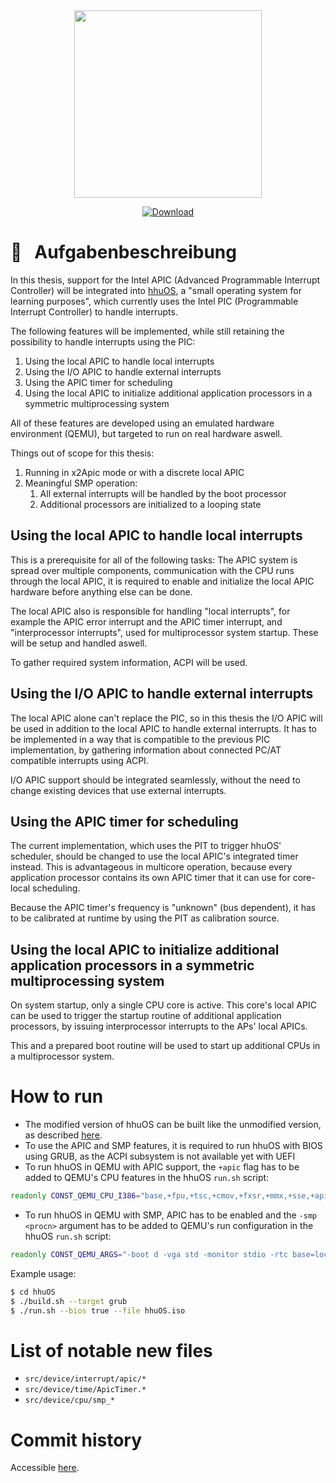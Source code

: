 <div align="center">
  <img src="https://coconucos.cs.hhu.de/lehre/bigdata/resources/img/hhu-logo.svg" width=300>

  [![Download](https://img.shields.io/static/v1?label=&message=pdf&color=EE3F24&style=for-the-badge&logo=adobe-acrobat-reader&logoColor=FFFFFF)](/../-/jobs/artifacts/master/file/document/thesis.pdf?job=latex)
</div>

# :notebook: &nbsp; Aufgabenbeschreibung

In this thesis, support for the Intel APIC (Advanced Programmable Interrupt Controller) will be integrated into [hhuOS](https://github.com/hhuOS/hhuOS/tree/experimental), a "small operating system for learning purposes", which currently uses the Intel PIC (Programmable Interrupt Controller) to handle interrupts.

The following features will be implemented, while still retaining the possibility to handle interrupts using the PIC:

1. Using the local APIC to handle local interrupts
2. Using the I/O APIC to handle external interrupts
3. Using the APIC timer for scheduling
4. Using the local APIC to initialize additional application processors in a symmetric multiprocessing system

All of these features are developed using an emulated hardware environment (QEMU), but targeted to run on real hardware aswell.

Things out of scope for this thesis:

1. Running in x2Apic mode or with a discrete local APIC
2. Meaningful SMP operation:
   1. All external interrupts will be handled by the boot processor
   2. Additional processors are initialized to a looping state

## Using the local APIC to handle local interrupts

This is a prerequisite for all of the following tasks: The APIC system is spread over multiple components, communication with the CPU runs through the local APIC, it is required to enable and initialize the local APIC hardware before anything else can be done.

The local APIC also is responsible for handling "local interrupts", for example the APIC error interrupt and the APIC timer interrupt, and "interprocessor interrupts", used for multiprocessor system startup.
These will be setup and handled aswell.

To gather required system information, ACPI will be used.

## Using the I/O APIC to handle external interrupts

The local APIC alone can't replace the PIC, so in this thesis the I/O APIC will be used in addition to the local APIC to handle external interrupts. It has to be implemented in a way that is compatible to the previous PIC implementation, by gathering information about connected PC/AT compatible interrupts using ACPI.

I/O APIC support should be integrated seamlessly, without the need to change existing devices that use external interrupts.

## Using the APIC timer for scheduling

The current implementation, which uses the PIT to trigger hhuOS' scheduler, should be changed to use the local APIC's integrated timer instead. This is advantageous in multicore operation, because every application processor contains its own APIC timer that it can use for core-local scheduling.

Because the APIC timer's frequency is "unknown" (bus dependent), it has to be calibrated at runtime by using the PIT as calibration source.

## Using the local APIC to initialize additional application processors in a symmetric multiprocessing system

On system startup, only a single CPU core is active. This core's local APIC can be used to trigger the startup routine of additional application processors, by issuing interprocessor interrupts to the APs' local APICs.

This and a prepared boot routine will be used to start up additional CPUs in a multiprocessor system.

# How to run

- The modified version of hhuOS can be built like the unmodified version, as described [here](https://github.com/hhuOS/hhuOS/tree/experimental#user-content-usage).
- To use the APIC and SMP features, it is required to run hhuOS with BIOS using GRUB, as the ACPI subsystem is not available yet with UEFI
- To run hhuOS in QEMU with APIC support, the `+apic` flag has to be added to QEMU's CPU features in the hhuOS `run.sh` script:
```sh
readonly CONST_QEMU_CPU_I386="base,+fpu,+tsc,+cmov,+fxsr,+mmx,+sse,+apic"
```
- To run hhuOS in QEMU with SMP, APIC has to be enabled and the `-smp <procn>` argument has to be added to QEMU's run configuration in the hhuOS `run.sh` script:
```sh
readonly CONST_QEMU_ARGS="-boot d -vga std -monitor stdio -rtc base=localtime -device isa-debug-exit -smp 2"
```

Example usage:

```sh
$ cd hhuOS
$ ./build.sh --target grub
$ ./run.sh --bios true --file hhuOS.iso
```

# List of notable new files

- `src/device/interrupt/apic/*`
- `src/device/time/ApicTimer.*`
- `src/device/cpu/smp_*`

# Commit history

Accessible [here](https://github.com/ChUrl/hhuOS).
